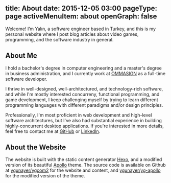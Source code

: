 title: About
date: 2015-12-05 03:00
pageType: page
activeMenuItem: about
openGraph: false
---
Welcome! I’m Yalın, a software engineer based in Turkey, and this is my personal website where I post blog articles about video games, programming, and the software industry in general.

## About Me
I hold a bachelor's degree in computer engineering and a master's degree in business administration, and I currently work at [OMMASIGN](https://ommasign.com/) as a full-time software developer.

I thrive in well-designed, well-architectured, and technology-rich software, and while I'm mostly interested concurreny, functional programming, and game development, I keep challenging myself by trying to learn different programming languages with different paradigms and/or design principles.

Professionally, I'm most proficient in web development and high-level software architectures, but I've also had substantial experience in building highly-concurrent desktop applications. If you're interested in more details, feel free to contact me at [GitHub](https://github.com/ygunayer) or [LinkedIn](https://tr.linkedin.com/in/ygunayer).

## About the Website
The website is built with the static content generator [Hexo](https://hexo.io), and a modified version of its beautiful [Apollo](https://github.com/pinggod/hexo-theme-apollo) theme. The source code is available on Github at [ygunayer/ygcom2](https://github.com/ygunayer/ygcom2) for the website and content, and [ygunayer/yg-apollo](https://github.com/ygunayer/yg-apollo) for the modified version of the theme.
